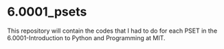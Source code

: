 # 6.0001_psets
This repository will contain the codes that I had to do for each PSET in the 6.0001-Introduction to Python and Programming at MIT.
